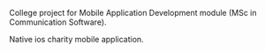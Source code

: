 College project for Mobile Application Development module (MSc in Communication Software).

Native ios charity mobile application.

